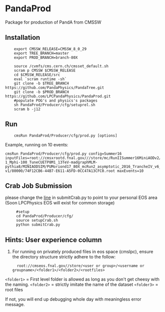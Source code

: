 # PandaProd
Package for production of PandA from CMSSW

## Installation
```
    export CMSSW_RELEASE=CMSSW_8_0_29
    export TREE_BRANCH=master
    export PROD_BRANCH=branch-80X

    source /cvmfs/cms.cern.ch/cmsset_default.sh
    scram p CMSSW $CMSSW_RELEASE
    cd $CMSSW_RELEASE/src
    eval `scram runtime -sh`
    git clone -b $TREE_BRANCH https://github.com/PandaPhysics/PandaTree.git
    git clone -b $PROD_BRANCH https://github.com/LPCPandaPhysics/PandaProd.git
    #populate POG's and physics's packages
    sh PandaProd/Producer/cfg/setuprel.sh
    scram b -j12
```
## Run
```
    cmsRun PandaProd/Producer/cfg/prod.py [options]
```
Example, running on 10 events:

    cmsRun PandaProd/Producer/cfg/prod.py config=Summer16 inputFiles=root://cmsxrootd.fnal.gov///store/mc/RunIISummer16MiniAODv2/TTbarDMJets_pseudoscalar_Mchi-1_Mphi-100_TuneCUETP8M1_13TeV-madgraphMLM-pythia8/MINIAODSIM/PUMoriond17_80X_mcRun2_asymptotic_2016_TrancheIV_v6_ext1-v1/80000/74F12CB6-44B7-E611-A5FD-0CC47A13CFC0.root maxEvents=10

## Crab Job Submission

please change the [line](https://github.com/LPCPandaPhysics/PandaProd/blob/branch-80X/Producer/cfg/submitCrab.py#L45) in submitCrab.py to point to your personal EOS area (Soon LPCPhysics EOS will exist for common storage)
```
     #setup
     cd PandaProd/Producer/cfg/
     source setupCrab.sh
     python submitCrab.py
```
## Hints: User experience column
1. For running on privately produced files in eos space (cmslpc), ensure the directory structure strictly adhere to the follow:
   ```  
     root://cmseos.fnal.gov//store/<user or group>/<username or groupname>/<folder1>/<folder2>/<rootfiles>
   ```
  ```<folder1>``` = First level folder is allowed as long as you don't get cheesy with the naming.
  ```<folder2>``` = strictly imitate the name of the dataset
  ```<folder3>``` = root files 
     
  If not, you will end up debugging whole day with meaningless error message.

    
     
